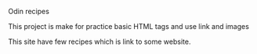 Odin recipes

This project is make for practice basic HTML tags and use link and images

This site have few recipes which is link to some website.
